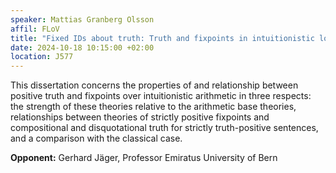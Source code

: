 ```yaml
---
speaker: Mattias Granberg Olsson
affil: FLoV
title: "Fixed IDs about truth: Truth and fixpoints in intuitionistic logic"
date: 2024-10-18 10:15:00 +02:00
location: J577
---
```

This dissertation concerns the properties of and relationship between positive truth and fixpoints over intuitionistic arithmetic in three respects: 
the strength of these theories relative to the arithmetic base theories, relationships
between theories of strictly positive fixpoints and compositional and disquotational truth for strictly truth-positive sentences, and a comparison with the
classical case.

__Opponent:__ Gerhard Jäger, Professor Emiratus University of Bern
